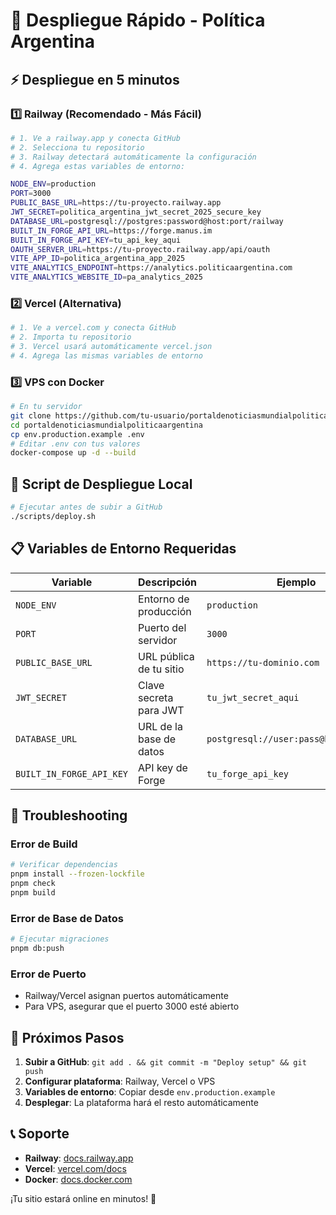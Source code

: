 # 🚀 Despliegue Rápido - Política Argentina

## ⚡ Despliegue en 5 minutos

### 1️⃣ Railway (Recomendado - Más Fácil)

```bash
# 1. Ve a railway.app y conecta GitHub
# 2. Selecciona tu repositorio
# 3. Railway detectará automáticamente la configuración
# 4. Agrega estas variables de entorno:

NODE_ENV=production
PORT=3000
PUBLIC_BASE_URL=https://tu-proyecto.railway.app
JWT_SECRET=politica_argentina_jwt_secret_2025_secure_key
DATABASE_URL=postgresql://postgres:password@host:port/railway
BUILT_IN_FORGE_API_URL=https://forge.manus.im
BUILT_IN_FORGE_API_KEY=tu_api_key_aqui
OAUTH_SERVER_URL=https://tu-proyecto.railway.app/api/oauth
VITE_APP_ID=politica_argentina_app_2025
VITE_ANALYTICS_ENDPOINT=https://analytics.politicaargentina.com
VITE_ANALYTICS_WEBSITE_ID=pa_analytics_2025
```

### 2️⃣ Vercel (Alternativa)

```bash
# 1. Ve a vercel.com y conecta GitHub
# 2. Importa tu repositorio
# 3. Vercel usará automáticamente vercel.json
# 4. Agrega las mismas variables de entorno
```

### 3️⃣ VPS con Docker

```bash
# En tu servidor
git clone https://github.com/tu-usuario/portaldenoticiasmundialpoliticaargentina.git
cd portaldenoticiasmundialpoliticaargentina
cp env.production.example .env
# Editar .env con tus valores
docker-compose up -d --build
```

## 🔧 Script de Despliegue Local

```bash
# Ejecutar antes de subir a GitHub
./scripts/deploy.sh
```

## 📋 Variables de Entorno Requeridas

| Variable | Descripción | Ejemplo |
|----------|-------------|---------|
| `NODE_ENV` | Entorno de producción | `production` |
| `PORT` | Puerto del servidor | `3000` |
| `PUBLIC_BASE_URL` | URL pública de tu sitio | `https://tu-dominio.com` |
| `JWT_SECRET` | Clave secreta para JWT | `tu_jwt_secret_aqui` |
| `DATABASE_URL` | URL de la base de datos | `postgresql://user:pass@host:port/db` |
| `BUILT_IN_FORGE_API_KEY` | API key de Forge | `tu_forge_api_key` |

## 🚨 Troubleshooting

### Error de Build
```bash
# Verificar dependencias
pnpm install --frozen-lockfile
pnpm check
pnpm build
```

### Error de Base de Datos
```bash
# Ejecutar migraciones
pnpm db:push
```

### Error de Puerto
- Railway/Vercel asignan puertos automáticamente
- Para VPS, asegurar que el puerto 3000 esté abierto

## 🎯 Próximos Pasos

1. **Subir a GitHub**: `git add . && git commit -m "Deploy setup" && git push`
2. **Configurar plataforma**: Railway, Vercel o VPS
3. **Variables de entorno**: Copiar desde `env.production.example`
4. **Desplegar**: La plataforma hará el resto automáticamente

## 📞 Soporte

- **Railway**: [docs.railway.app](https://docs.railway.app)
- **Vercel**: [vercel.com/docs](https://vercel.com/docs)
- **Docker**: [docs.docker.com](https://docs.docker.com)

¡Tu sitio estará online en minutos! 🎉
